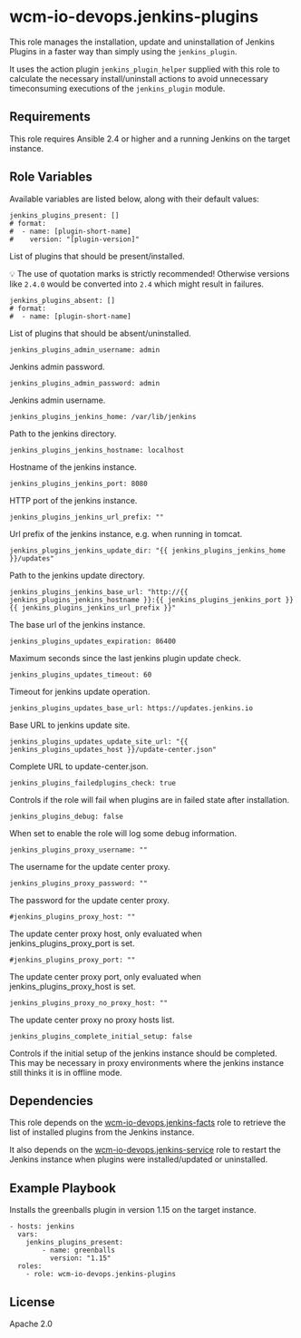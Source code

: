 # wcm-io-devops.jenkins-plugins

This role manages the installation, update and uninstallation of Jenkins
Plugins in a faster way than simply using the `jenkins_plugin`.

It uses the action plugin `jenkins_plugin_helper` supplied with this
role to calculate the necessary install/uninstall actions to avoid
unnecessary timeconsuming executions of the `jenkins_plugin` module.

## Requirements

This role requires Ansible 2.4 or higher and a running Jenkins on the
target instance.

## Role Variables

Available variables are listed below, along with their default values:

    jenkins_plugins_present: []
    # format:
    #  - name: [plugin-short-name]
    #    version: "[plugin-version]"

List of plugins that should be present/installed.

:bulb: The use of quotation marks is strictly recommended! Otherwise
versions like `2.4.0` would be converted into `2.4` which might result
in failures.

    jenkins_plugins_absent: []
    # format:
    #  - name: [plugin-short-name]

List of plugins that should be absent/uninstalled.

    jenkins_plugins_admin_username: admin

Jenkins admin password.

    jenkins_plugins_admin_password: admin

Jenkins admin username.

    jenkins_plugins_jenkins_home: /var/lib/jenkins

Path to the jenkins directory.

    jenkins_plugins_jenkins_hostname: localhost

Hostname of the jenkins instance.

    jenkins_plugins_jenkins_port: 8080

HTTP port of the jenkins instance.

    jenkins_plugins_jenkins_url_prefix: ""

Url prefix of the jenkins instance, e.g. when running in tomcat.

    jenkins_plugins_jenkins_update_dir: "{{ jenkins_plugins_jenkins_home }}/updates"

Path to the jenkins update directory.

    jenkins_plugins_jenkins_base_url: "http://{{ jenkins_plugins_jenkins_hostname }}:{{ jenkins_plugins_jenkins_port }}{{ jenkins_plugins_jenkins_url_prefix }}"

The base url of the jenkins instance.

    jenkins_plugins_updates_expiration: 86400

Maximum seconds since the last jenkins plugin update check.

    jenkins_plugins_updates_timeout: 60

Timeout for jenkins update operation.

    jenkins_plugins_updates_base_url: https://updates.jenkins.io

Base URL to jenkins update site.

    jenkins_plugins_updates_update_site_url: "{{ jenkins_plugins_updates_host }}/update-center.json"

Complete URL to update-center.json.

    jenkins_plugins_failedplugins_check: true

Controls if the role will fail when plugins are in failed state after installation.

    jenkins_plugins_debug: false

When set to enable the role will log some debug information.

    jenkins_plugins_proxy_username: ""

The username for the update center proxy.

    jenkins_plugins_proxy_password: ""

The password for the update center proxy.

    #jenkins_plugins_proxy_host: ""

The update center proxy host, only evaluated when jenkins_plugins_proxy_port is set.

    #jenkins_plugins_proxy_port: ""

The update center proxy port, only evaluated when jenkins_plugins_proxy_host is set.

    jenkins_plugins_proxy_no_proxy_host: ""

The update center proxy no proxy hosts list.

    jenkins_plugins_complete_initial_setup: false

Controls if the initial setup of the jenkins instance should be completed.
This may be necessary in proxy environments where the jenkins instance still thinks it is in offline mode.

## Dependencies

This role depends on the
[wcm-io-devops.jenkins-facts](https://github.com/wcm-io-devops/ansible-jenkins-facts)
role to retrieve the list of installed plugins from the Jenkins
instance.

It also depends on the
[wcm-io-devops.jenkins-service](https://github.com/wcm-io-devops/ansible-jenkins-service)
role to restart the Jenkins instance when plugins were installed/updated
or uninstalled.

## Example Playbook

Installs the greenballs plugin in version 1.15 on the target instance.

	- hosts: jenkins
	  vars:
	    jenkins_plugins_present:
	        - name: greenballs
	          version: "1.15"
	  roles:
	    - role: wcm-io-devops.jenkins-plugins

## License

Apache 2.0
